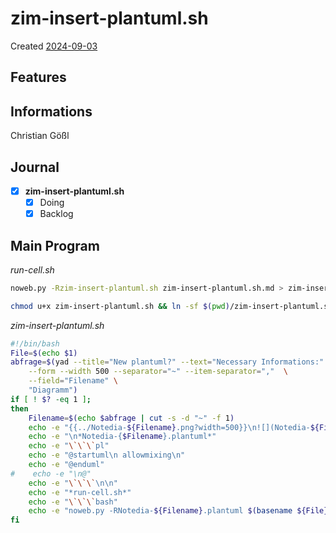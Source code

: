 # zim-insert-plantuml.sh
Created [2024-09-03](2024-09-03)


## Features



## Informations
 Christian Gößl

## Journal
- [X] **zim-insert-plantuml.sh**
    - [X] Doing
    - [X] Backlog

## Main Program

*run-cell.sh*
```bash
noweb.py -Rzim-insert-plantuml.sh zim-insert-plantuml.sh.md > zim-insert-plantuml.sh && echo 'zim-insert-plantuml.sh' && date
```


```bash
chmod u+x zim-insert-plantuml.sh && ln -sf $(pwd)/zim-insert-plantuml.sh ~/.local/bin/zim-insert-plantuml.sh && echo 'fertig'
```

*zim-insert-plantuml.sh*
```bash
#!/bin/bash
File=$(echo $1)
abfrage=$(yad --title="New plantuml?" --text="Necessary Informations:" \
	--form --width 500 --separator="~" --item-separator=","  \
	--field="Filename" \
	"Diagramm")
if [ ! $? -eq 1 ];
then
    Filename=$(echo $abfrage | cut -s -d "~" -f 1)
    echo -e "{{../Notedia-${Filename}.png?width=500}}\n![](Notedia-${Filename}.png?)\n"
    echo -e "\n*Notedia-{$Filename}.plantuml*"
    echo -e "\`\`\`pl"
    echo -e "@startuml\n allowmixing\n"
    echo -e "@enduml"
#    echo -e "\n@"
    echo -e "\`\`\`\n\n"
    echo -e "*run-cell.sh*"
    echo -e "\`\`\`bash"
    echo -e "noweb.py -RNotedia-${Filename}.plantuml $(basename ${File}) > Notedia-${Filename}.plantuml && plantuml Notedia-${Filename}.plantuml && gwenview Notedia-${Filename}.png 2>/dev/null \n\`\`\`"
fi
```
